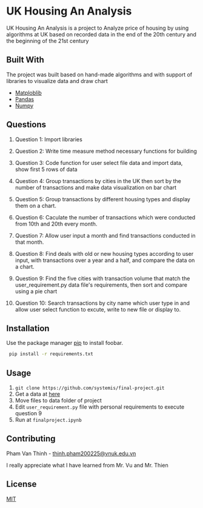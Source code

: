 # UK Housing An Analysis

UK Housing An Analysis is a project to Analyze price of housing by using algorithms at UK based on recorded data in the end of the 20th century and the beginning of the 21st century


## Built With

The project was built based on hand-made algorithms and with support of libraries to visualize data and draw chart

* [Matploblib](https://matplotlib.org/)
* [Pandas](https://pandas.pydata.org/)
* [Numpy](https://numpy.org/)

## Questions
1. Question 1: Import libraries

2. Question 2: Write time measure method necessary functions for building

3. Question 3: Code function for user select file data and import data,  show first 5 rows of data

4. Question 4: Group transactions by cities in the UK then sort by the number of transactions and make data visualization on bar chart 

5. Question 5: Group transactions by different housing types and display them on a chart.

6. Question 6: Caculate the number of transactions which were conducted from 10th and 20th every month.

7. Question 7: Allow user input a month and find transactions conducted in that month. 

8. Question 8: Find deals with old or new housing types according to user input, with transactions over a year and a half, and compare the data on a chart.

9. Question 9: Find the five cities with transaction volume that match the user_requirement.py data file's requirements, then sort and compare using a pie chart

10. Question 10: Search transactions by city name which user type in and allow user select function to excute, write to new file or display to.

## Installation

Use the package manager [pip](https://pip.pypa.io/en/stable/) to install foobar.

```bash
 pip install -r requirements.txt
```

## Usage
1. ```git clone https://github.com/systemis/final-project.git```
2. Get a data at [here](https://drive.google.com/drive/folders/1F_CRtPE3iZ8ebKkFekv8CEdEtOZ0IMj8?usp=sharing)
3. Move files to data folder of project
4. Edit ```user_requirement.py``` file with personal requirements to execute question 9
5. Run at  `finalproject.ipynb`


## Contributing
Pham Van Thinh - thinh.pham200225@vnuk.edu.vn

I really appreciate what I have learned from Mr. Vu and Mr. Thien


## License
[MIT](https://choosealicense.com/licenses/mit/)